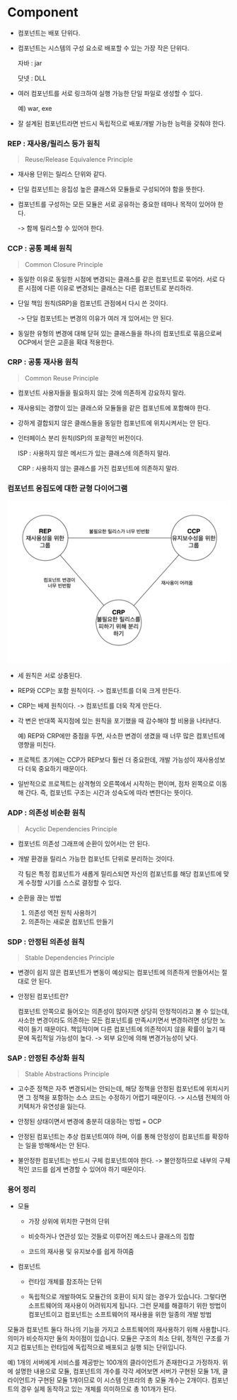 # Component

- 컴포넌트는 배포 단위다.
- 컴포넌트는 시스템의 구성 요소로 배포할 수 있는 가장 작은 단위다.
    
    자바 : jar

    닷넷 : DLL

- 여러 컴포넌트를 서로 링크하여 실행 가능한 단일 파일로 생성할 수 있다.
    
    예) war, exe

- 잘 설계된 컴포넌트라면 반드시 독립적으로 배포/개발 가능한 능력을 갖춰야 한다.


### REP : 재사용/릴리스 등가 원칙
> Reuse/Release Equivalence Principle

- 재사용 단위는 릴리스 단위와 같다.

- 단일 컴포넌트는 응집성 높은 클래스와 모듈들로 구성되어야 함을 뜻한다.

- 컴포넌트를 구성하는 모든 모듈은 서로 공유하는 중요한 테마나 목적이 있어야 한다. 

    -> 함께 릴리스할 수 있어야 한다.

### CCP : 공통 폐쇄 원칙
> Common Closure Principle

- 동일한 이유로 동일한 시점에 변경되는 클래스를 같은 컴포넌트로 묶어라. 서로 다른 시점에 다른 이유로 변경되는 클래스는 다른 컴포넌트로 분리하라.

- 단일 책임 원칙(SRP)을 컴포넌트 관점에서 다시 쓴 것이다.

    -> 단일 컴포넌트는 변경의 이유가 여러 개 있어서는 안 된다.

- 동일한 유형의 변경에 대해 닫혀 있는 클래스들을 하나의 컴포넌트로 묶음으로써 OCP에서 얻은 교훈을 확대 적용한다.

### CRP : 공통 재사용 원칙
> Common Reuse Principle

- 컴포넌트 사용자들을 필요하지 않는 것에 의존하게 강요하지 말라.

- 재사용되는 경향이 있는 클래스와 모듈들을 같은 컴포넌트에 포함해야 한다.

- 강하게 결합되지 않은 클래스들을 동일한 컴포넌트에 위치시켜서는 안 된다.

- 인터페이스 분리 원칙(ISP)의 포괄적인 버전이다.

    ISP : 사용하지 않은 메서드가 있는 클래스에 의존하지 말라.

    CRP : 사용하지 않는 클래스를 가진 컴포넌트에 의존하지 말라.

### 컴포넌트 응집도에 대한 균형 다이어그램
![1738591324336](image/README/1738591324336.png)

- 세 원칙은 서로 상충된다.

- REP와 CCP는 포함 원칙이다. -> 컴포넌트를 더욱 크게 만든다.

- CRP는 배제 원칙이다. -> 컴포넌트를 더욱 작게 만든다.

- 각 변은 반대쪽 꼭지점에 있는 원칙을 포기했을 때 감수해야 할 비용을 나타낸다.

    예) REP와 CRP에만 중점을 두면, 사소한 변경이 생겼을 때 너무 많은 컴포넌트에 영향을 미친다.

- 프로젝트 초기에는 CCP가 REP보다 훨씬 더 중요한데, 개발 가능성이 재사용성보다 더욱 중요하기 때문이다.

- 일반적으로 프로젝트는 삼격형의 오른쪽에서 시작하는 편이며, 점차 왼쪽으로 이동해 간다. 즉, 컴포넌트 구조는 시간과 성숙도에 따라 변한다는 뜻이다.

### ADP : 의존성 비순환 원칙
> Acyclic Dependencies Principle

- 컴포넌트 의존성 그래프에 순환이 있어서는 안 된다.

- 개발 환경을 릴리스 가능한 컴포넌트 단위로 분리하는 것이다.

    각 팀은 특정 컴포넌트가 새롭게 릴리스되면 자신의 컴포넌트를 해당 컴포넌트에 맞게 수정할 시기를 스스로 결정할 수 있다.

- 순환을 끊는 방법

    1. 의존성 역전 원칙 사용하기
    2. 의존하는 새로운 컴포넌트 만들기

### SDP : 안정된 의존성 원칙
> Stable Dependencies Principle

- 변경이 쉽지 않은 컴포넌트가 변동이 예상되는 컴포넌트에 의존하게 만들어서는 절대로 안 된다.

- 안정된 컴포넌트란?

    컴포넌트 안쪽으로 들어오는 의존성이 많아지면 상당히 안정적이라고 볼 수 있는데, 사소한 변경이라도 의존하는 모든 컴포넌트를 만족시키면서 변경하려면 상당한 노력이 들기 때문이다.
    책임적이며 다른 컴포넌트에 의존적이지 않을 확률이 높기 때문에 독립적일 가능성이 높다. -> 외부 요인에 의해 변경가능성이 낮다.


### SAP : 안정된 추상화 원칙
> Stable Abstractions Principle

- 고수준 정책은 자주 변경되서는 안되는데, 해당 정책을 안정된 컴포넌트에 위치시키면 그 정책을 포함하는 소스 코드는 수정하기 어렵기 때문이다. -> 시스템 전체의 아키텍처가 유연성을 잃는다.

- 안정된 상태이면서 변경에 충분히 대응하는 방법 = OCP

- 안정된 컴포넌트는 추상 컴포넌트여야 하며, 이를 통해 안정성이 컴포넌트를 확장하는 일을 방해해서는 안 된다.

- 불안정한 컴포넌트는 반드시 구체 컴포넌트여야 한다. -> 불안정하므로 내부의 구체적인 코드를 쉽게 변경할 수 있어야 하기 때문이다.

### 용어 정리
- 모듈

    - 가장 상위에 위치한 구현의 단위

    - 비슷하거나 연관성 있는 것들로 이루어진 메소드나 클래스의 집합

    - 코드의 재사용 및 유지보수를 쉽게 하여줌

- 컴포넌트

    - 런타임 개체를 참조하는 단위

    - 독립적으로 개발하여도 모듈간의 호환이 되지 않는 경우가 있습니다. 그렇다면 소프트웨어의 재사용이 어려워지게 됩니다. 그런 문제를 해결하기 위한 방법이 컴포넌트이고 컴포넌트는 소프트웨어의 재사용을 위한 일종의 개발 방법

모듈과 컴포넌트 둘다 하나의 기능을 가지고 소프트웨어의 재사용하기 위해 사용합니다. 의미가 비슷하지만 둘의 차이점이 있습니다. 모듈은 구조의 최소 단위, 정적인 구조를 가지고 컴포넌트는 런타임에 독립적으로 배포되고 실행 되는 단위입니다.

예) 1개의 서버에게 서비스를 제공받는 100개의 클라이언트가 존재한다고 가정하자.
위에 설명한 내용으로 모듈, 컴포넌트의 개수를 각각 세어보면 서버가 구현된 모듈 1개, 클라이언트가 구현된 모듈 1개이므로 이 시스템 인프라의 총 모듈 개수는 2개이다.
컴포넌트의 경우 실제 동작하고 있는 개체를 의미하므로 총 101개가 된다.